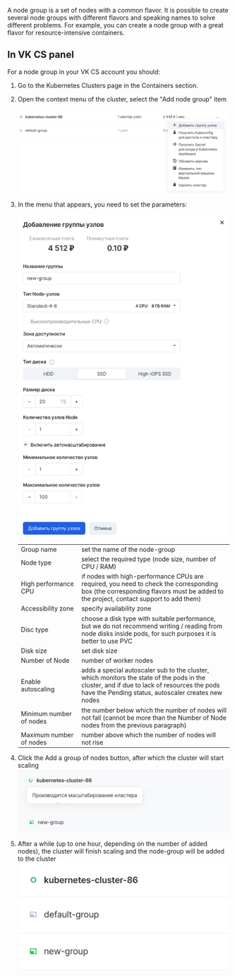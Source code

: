 A node group is a set of nodes with a common flavor. It is possible to create several node groups with different flavors and speaking names to solve different problems. For example, you can create a node group with a great flavor for resource-intensive containers.

## In VK CS panel

For a node group in your VK CS account you should:

1.  Go to the Kubernetes Clusters page in the Containers section.
2.  Open the context menu of the cluster, select the "Add node group" item

    ![](./assets/1601551201970-1601551201970.png)

3.  In the menu that appears, you need to set the parameters:

    ![](./assets/1601551792818-1601551792818.png)

    <table style="width: 100%;"><tbody><tr><td style="width: 28.5333%;">Group name</td><td style="width: 71.3334%;">set the name of the node-group</td></tr><tr><td style="width: 28.5333%;">Node type</td><td style="width: 71.3334%;">select the required type (node size, number of CPU / RAM)</td></tr><tr><td style="width: 28.5333%;">High performance CPU</td><td style="width: 71.3334%;">if nodes with high-performance CPUs are required, you need to check the corresponding box (the corresponding flavors must be added to the project, contact support to add them)</td></tr><tr><td style="width: 28.5333%;">Accessibility zone</td><td style="width: 71.3334%;">specify availability zone</td></tr><tr><td style="width: 28.5333%;">Disc type</td><td style="width: 71.3334%;">choose a disk type with suitable performance, but we do not recommend writing / reading from node disks inside pods, for such purposes it is better to use PVC</td></tr><tr><td style="width: 28.5333%;">Disk size</td><td style="width: 71.3334%;">set disk size</td></tr><tr><td style="width: 28.5333%;">Number of Node</td><td style="width: 71.3334%;">number of worker nodes</td></tr><tr><td style="width: 28.5333%;">Enable autoscaling</td><td style="width: 71.3334%;">adds a special autoscaler sub to the cluster, which monitors the state of the pods in the cluster, and if due to lack of resources the pods have the Pending status, autoscaler creates new nodes</td></tr><tr><td style="width: 28.5333%;">Minimum number of nodes</td><td style="width: 71.3334%;">the number below which the number of nodes will not fall (cannot be more than the Number of Node nodes from the previous paragraph)</td></tr><tr><td style="width: 28.5333%;">Maximum number of nodes</td><td style="width: 71.3334%;">number above which the number of nodes will not rise</td></tr></tbody></table>

4.  Click the Add a group of nodes button, after which the cluster will start scaling![](./assets/1601555077832-1601555077832.png)
5.  After a while (up to one hour, depending on the number of added nodes), the cluster will finish scaling and the node-group will be added to the cluster![](./assets/1601558202259-1601558202259.png)
